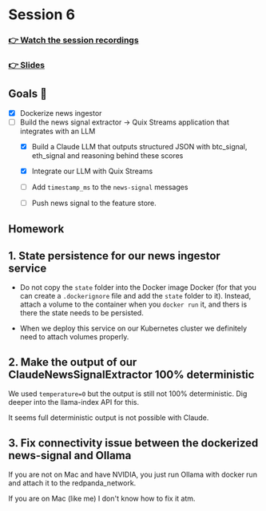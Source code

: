 # Session 6
### [👉 Watch the session recordings](https://www.realworldml.net/products/building-a-better-real-time-ml-system-together-cohort-3/categories/2156694000)

### [👉 Slides](https://www.realworldml.net/products/building-a-better-real-time-ml-system-together-cohort-3/categories/2156694000/posts/2183525373)


## Goals 🎯

- [x] Dockerize news ingestor
- [ ] Build the news signal extractor -> Quix Streams application that integrates with an LLM
    - [x] Build a Claude LLM that outputs structured JSON with btc_signal, eth_signal and reasoning behind these scores
    - [x] Integrate our LLM with Quix Streams
    - [ ] Add `timestamp_ms` to the `news-signal` messages
    - [ ] Push news signal to the feature store.
    


## Homework

## 1. State persistence for our news ingestor service
- Do not copy the `state` folder into the Docker image Docker (for that you can create a
`.dockerignore` file and add the `state` folder to it). Instead, attach a volume to the container
when you `docker run` it, and thers is there the state needs to be persisted.

- When we deploy this service on our Kubernetes cluster we definitely need to attach volumes
properly.

## 2. Make the output of our ClaudeNewsSignalExtractor 100% deterministic

We used `temperature=0` but the output is still not 100% deterministic.
Dig deeper into the llama-index API for this.

It seems full deterministic output is not possible with Claude.

## 3. Fix connectivity issue between the dockerized news-signal and Ollama
If you are not on Mac and have NVIDIA, you just run Ollama with docker run
and attach it to the redpanda_network.

If you are on Mac (like me) I don't know how to fix it atm.